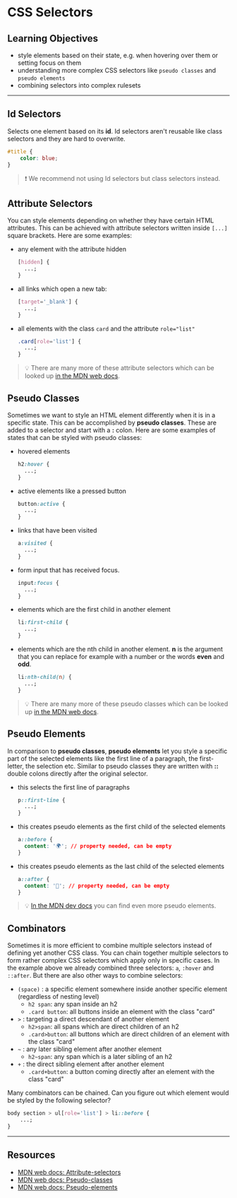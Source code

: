 # CSS Selectors

## Learning Objectives

- style elements based on their state, e.g. when hovering over them or setting focus on them
- understanding more complex CSS selectors like `pseudo classes` and `pseudo elements`
- combining selectors into complex rulesets

---

## Id Selectors

Selects one element based on its **id**. Id selectors aren't reusable like class selectors and they
are hard to overwrite.

```css
#title {
	color: blue;
}
```

> ❗️ We recommend not using Id selectors but class selectors instead.

## Attribute Selectors

You can style elements depending on whether they have certain HTML attributes. This can be achieved
with attribute selectors written inside `[...]` square brackets. Here are some examples:

- any element with the attribute hidden

  ```css
  [hidden] {
  	...;
  }
  ```

- all links which open a new tab:

  ```css
  [target='_blank'] {
  	...;
  }
  ```

- all elements with the class `card` and the attribute `role="list"`

  ```css
  .card[role='list'] {
  	...;
  }
  ```

> 💡 There are many more of these attribute selectors which can be looked up
> [in the MDN web docs](https://developer.mozilla.org/en-US/docs/Web/CSS/Attribute_selectors).

## Pseudo Classes

Sometimes we want to style an HTML element differently when it is in a specific state. This can be
accomplished by **pseudo classes**. These are added to a selector and start with a **:** colon. Here
are some examples of states that can be styled with pseudo classes:

- hovered elements

  ```css
  h2:hover {
  	...;
  }
  ```

- active elements like a pressed button

  ```css
  button:active {
  	...;
  }
  ```

- links that have been visited

  ```css
  a:visited {
  	...;
  }
  ```

- form input that has received focus.

  ```css
  input:focus {
  	...;
  }
  ```

- elements which are the first child in another element

  ```css
  li:first-child {
  	...;
  }
  ```

- elements which are the nth child in another element. **n** is the argument that you can replace
  for example with a number or the words **even** and **odd**.

  ```css
  li:nth-child(n) {
  	...;
  }
  ```

> 💡 There are many more of these pseudo classes which can be looked up
> [in the MDN web docs](https://developer.mozilla.org/en-US/docs/Web/CSS/Pseudo-classes).

## Pseudo Elements

In comparison to **pseudo classes**, **pseudo elements** let you style a specific part of the
selected elements like the first line of a paragraph, the first-letter, the selection etc. Similar
to pseudo classes they are written with **::** double colons directly after the original selector.

- this selects the first line of paragraphs

  ```css
  p::first-line {
  	...;
  }
  ```

- this creates pseudo elements as the first child of the selected elements

  ```css
  a::before {
  	content: '🌍'; // property needed, can be empty
  }
  ```

- this creates pseudo elements as the last child of the selected elements

  ```css
  a::after {
  	content: '📎'; // property needed, can be empty
  }
  ```

> 💡 [In the MDN dev docs](https://developer.mozilla.org/en-US/docs/Web/CSS/Pseudo-elements) you can
> find even more pseudo elements.

## Combinators

Sometimes it is more efficient to combine multiple selectors instead of defining yet another CSS
class. You can chain together multiple selectors to form rather complex CSS selectors which apply
only in specific cases. In the example above we already combined three selectors: `a`, `:hover` and
`::after`. But there are also other ways to combine selectors:

- `(space)` : a specific element somewhere inside another specific element (regardless of nesting
  level)
  - `h2 span`: any span inside an h2
  - `.card button`: all buttons inside an element with the class "card"
- `>` : targeting a direct descendant of another element
  - `h2>span`: all spans which are direct children of an h2
  - `.card>button`: all buttons which are direct children of an element with the class "card"
- `~` : any later sibling element after another element
  - `h2~span`: any span which is a later sibling of an h2
- `+` : the direct sibling element after another element
  - `.card+button`: a button coming directly after an element with the class "card"

Many combinators can be chained. Can you figure out which element would be styled by the following
selector?

```css
body section > ul[role='list'] > li::before {
	...;
}
```

---

## Resources

- [MDN web docs: Attribute-selectors](https://developer.mozilla.org/en-US/docs/Web/CSS/Attribute_selectors)
- [MDN web docs: Pseudo-classes](https://developer.mozilla.org/en-US/docs/Web/CSS/Pseudo-classes)
- [MDN web docs: Pseudo-elements](https://developer.mozilla.org/en-US/docs/Web/CSS/Pseudo-elements)
